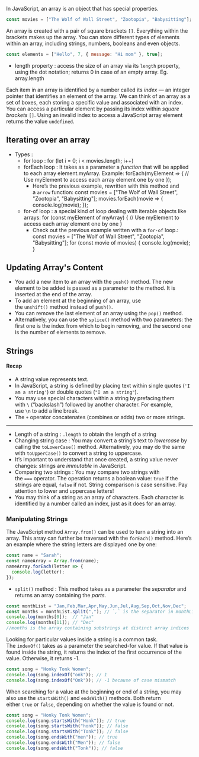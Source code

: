 In JavaScript, an array is an object that has special properties. 

```javascript
const movies = ["The Wolf of Wall Street", "Zootopia", "Babysitting"];
```

An array is created with a pair of square brackets `[]`. Everything within the brackets makes up the array. You can store different types of elements within an array, including strings, numbers, booleans and even objects.

```javascript
const elements = ["Hello", 7, { message: "Hi mom" }, true];
```

- length property : access the size of an array via its `length` property, using the dot notation; returns 0 in case of an empty array. Eg. array.length

Each item in an array is identified by a number called its _index_ — an integer pointer that identifies an element of the array. We can think of an array as a set of boxes, each storing a specific value and associated with an index. You can access a particular element by passing its index within _square brackets_ `[]`. Using an invalid index to access a JavaScript array element returns the value `undefined`. 

## Iterating over an array 
- Types : 
	- for loop : for (let i = 0; i < movies.length; i++)
	- forEach loop : It takes as a parameter a _function_ that will be applied to each array element.myArray. Example: forEach(myElement => {                                                              // Use myElement to access each array element one by one                                                }); 
		- Here’s the previous example, rewritten with this method and a `arrow` function:  const movies = ["The Wolf of Wall Street", "Zootopia", "Babysitting"]; movies.forEach(movie => {                                                                     console.log(movie);                                                                                                          });
	- for-of loop : a special kind of loop dealing with iterable objects like arrays:                      for (const myElement of myArray) {                                                                                       // Use myElement to access each array element one by one                                                   }
		- Check out the previous example written with a `for-of` loop.:                                const movies = ["The Wolf of Wall Street", "Zootopia", "Babysitting"];                       for (const movie of movies) {                                                              console.log(movie);                                                                                                           }

## Updating Array's Content
- You add a new item to an array with the `push()` method. The new element to be added is passed as a parameter to the method. It is inserted at the end of the array. 
- To add an element at the beginning of an array, use the `unshift()` method instead of `push()`.
- You can remove the last element of an array using the `pop()` method.
- Alternatively, you can use the `splice()` method with two parameters: the first one is the index from which to begin removing, and the second one is the number of elements to remove.

## Strings
#### Recap
- A string value represents text.
- In JavaScript, a string is defined by placing text within single quotes (`'I am a string'`) or double quotes (`"I am a string"`).
- You may use special characters within a string by prefacing them with `\` (“backslash”) followed by another character. For example, use `\n` to add a line break.
- The `+` operator concatenates (combines or adds) two or more strings.
---

- Length of a string : `.length` to obtain the length of a string
- Changing string case : You may convert a string’s text to _lowercase_ by calling the `toLowerCase()` method. Alternatively, you may do the same with `toUpperCase()` to convert a string to uppercase.
- It’s important to understand that once created, a string value never changes: strings are _immutable_ in JavaScript.
- Comparing two strings : You may compare two strings with the `===` operator. The operation returns a boolean value: `true` if the strings are equal, `false` if not. String comparison is case sensitive. Pay attention to lower and uppercase letters!
- You may think of a string as an array of characters. Each character is identified by a number called an index, just as it does for an array.

### Manipulating Strings
The JavaScript method `Array.from()` can be used to turn a string into an array. This array can further be traversed with the `forEach()` method. Here’s an example where the string letters are displayed one by one:

```javascript
const name = "Sarah";
const nameArray = Array.from(name);
nameArray.forEach(letter => {
  console.log(letter);
});
```

- `split()` method : This method takes as a parameter the _separator_ and returns an array containing the _parts_. 
```javascript
const monthList = "Jan,Feb,Mar,Apr,May,Jun,Jul,Aug,Sep,Oct,Nov,Dec";
const months = monthList.split(","); // `,` is the separator in monthList.
console.log(months[0]);  // "Jan"
console.log(months[11]); // "Dec"
//months is the array containing substrings at distinct array indices
```


Looking for particular values inside a string is a common task.
The `indexOf()` takes as a parameter the searched-for value. If that value is found inside the string, it returns the index of the first occurrence of the value. Otherwise, it returns -1.
```javascript
const song = "Honky Tonk Women";
console.log(song.indexOf("onk")); // 1
console.log(song.indexOf("Onk")); // -1 because of case mismatch
```
When searching for a value at the beginning or end of a string, you may also use the `startsWith()` and `endsWith()` methods. Both return either `true` or `false`, depending on whether the value is found or not.
```javascript
const song = "Honky Tonk Women";
console.log(song.startsWith("Honk")); // true
console.log(song.startsWith("honk")); // false
console.log(song.startsWith("Tonk")); // false
console.log(song.endsWith("men")); // true
console.log(song.endsWith("Men")); // false
console.log(song.endsWith("Tonk")); // false
```

